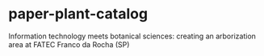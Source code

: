 # paper-plant-catalog
Information technology meets botanical sciences: creating an arborization area at FATEC Franco da Rocha (SP)
